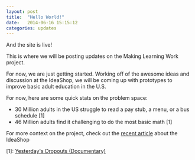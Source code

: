 ```yaml
---
layout: post
title:  "Hello World!"
date:   2014-06-16 15:15:12
categories: updates
---
```


And the site is live! 

This is where we will be posting updates on the Making Learning Work project.

For now, we are just getting started. Working off of the awesome ideas and discussion at the IdeaShop, we will be coming up with prototypes to improve basic adult education in the U.S.

For now, here are some quick stats on the problem space:

- 30 Million adults in the US struggle to read a pay stub, a menu, or a bus schedule [1]
- 46 Million adults find it challenging to do the most basic math [1]

For more context on the project, check out the [recent article](https://www.edsurge.com/n/2014-05-29-adult-learning-innovations-take-root-at-mit) about the IdeaShop 

[1]: [Yesterday's Dropouts (Documentary)](http://breakingground.wamu.org/)
